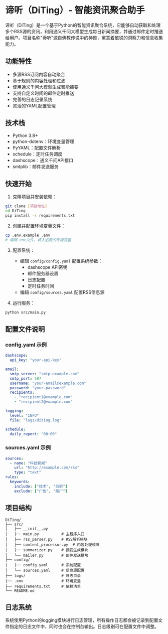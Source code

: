 # 谛听（DiTing）- 智能资讯聚合助手

谛听（DiTing）是一个基于Python的智能资讯聚合系统，它能够自动获取和处理多个RSS源的资讯，利用通义千问大模型生成每日新闻摘要，并通过邮件定时推送给用户。项目名称"谛听"源自佛教传说中的神兽，寓意着敏锐的洞察力和信息收集能力。

## 功能特性

- 多源RSS订阅内容自动聚合
- 基于规则的内容处理和过滤
- 使用通义千问大模型生成智能摘要
- 支持自定义时间的邮件定时推送
- 完善的日志记录系统
- 灵活的YAML配置管理

## 技术栈

- Python 3.8+
- python-dotenv：环境变量管理
- PyYAML：配置文件解析
- schedule：定时任务调度
- dashscope：通义千问API接口
- smtplib：邮件发送服务

## 快速开始

1. 克隆项目并安装依赖：
```bash
git clone [项目地址]
cd DiTing
pip install -r requirements.txt
```

2. 创建并配置环境变量文件：
```bash
cp .env.example .env
# 编辑.env文件，填入必要的环境变量
```

3. 配置系统：
   - 编辑 `config/config.yaml` 配置系统参数：
     - dashscope API密钥
     - 邮件服务器设置
     - 日志配置
     - 定时任务时间
   - 编辑 `config/sources.yaml` 配置RSS信息源

4. 运行服务：
```bash
python src/main.py
```

## 配置文件说明

### config.yaml 示例
```yaml
dashscope:
  api_key: "your-api-key"

email:
  smtp_server: "smtp.example.com"
  smtp_port: 587
  username: "your-email@example.com"
  password: "your-password"
  recipients:
    - "recipient1@example.com"
    - "recipient2@example.com"

logging:
  level: "INFO"
  file: "logs/diting.log"

schedule:
  daily_report: "08:00"
```

### sources.yaml 示例
```yaml
sources:
  - name: "科技新闻"
    url: "http://example.com/rss"
    type: "text"
rules:
  keywords:
    include: ["技术", "创新"]
    exclude: ["广告", "推广"]
```

## 项目结构

```
DiTing/
├── src/
│   ├── __init__.py
│   ├── main.py          # 主程序入口
│   ├── rss_parser.py    # RSS解析模块
│   ├── content_processor.py  # 内容处理模块
│   ├── summarizer.py    # 摘要生成模块
│   └── mailer.py        # 邮件发送模块
├── config/
│   ├── config.yaml      # 系统配置
│   └── sources.yaml     # 信息源配置
├── logs/                # 日志目录
├── .env                 # 环境变量
├── requirements.txt     # 依赖清单
└── README.md
```

## 日志系统

系统使用Python的logging模块进行日志管理，所有操作日志都会被记录到配置文件指定的日志文件中，同时也会在控制台输出。日志级别可在配置文件中调整。 